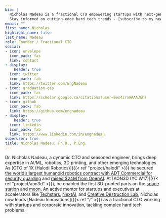 ```yaml
---
bio: |
  Nicholas Nadeau is a fractional CTO empowering startups with next-gen technology expertise, and a passion for driving corporate innovation.
  Stay informed on cutting-edge hard tech trends - [subscribe to my newsletter](https://engnadeau.substack.com). Ready to innovate? [Discover my services]({{< ref "services/" >}}) and accelerate your growth.
email: ""
first_name: Nicholas
highlight_name: false
last_name: Nadeau
role: Founder / Fractional CTO
social:
- icon: envelope
  icon_pack: fas
  link: contact
- display:
    header: true
  icon: twitter
  icon_pack: fab
  link: https://twitter.com/EngNadeau
- icon: graduation-cap
  icon_pack: fas
  link: https://scholar.google.ca/citations?user=Soo4zroAAAAJ&hl
- icon: github
  icon_pack: fab
  link: https://github.com/engnadeau
- display:
    header: true
  icon: linkedin
  icon_pack: fab
  link: https://www.linkedin.com/in/engnadeau
superuser: true
title: Nicholas Nadeau, Ph.D., P.Eng.
---
```


<!--
sync the following bios:
- "bio" above
- "description" in config/_default/params.yaml
-->

Dr. Nicholas Nadeau, a dynamic CTO and seasoned engineer, brings deep expertise in AI/ML, robotics, 3D printing, and other emerging technologies. As [CTO of 1X (Halodi Robotics)]({{< ref "project/halodi" >}}) he secured [the world’s largest humanoid robotics contract with ADT Commercial for security guarding](https://newsroom.adt.com/adt-commercial/adt-commercial-unveils-evoguard-intelligent-autonomous-security-solutions-brand-at-ces-2023) and [raised $24M from OpenAI](https://1xtech.medium.com/1x-raises-23-5m-in-series-a2-funding-led-by-openai-6040af4f3f4f). At [AON3D (YC W17)]({{< ref "project/aon3d" >}}), he enabled the first 3D-printed parts on the [space station](https://www.aon3d.com/case-study/why-the-canadian-space-agency-chose-3d-printing/) and [moon](https://www.aon3d.com/applications/the-first-3d-printed-parts-on-the-moon/). An active mentor for startups and executives at accelerators like [Techstars](https://www.techstars.com), [NextAI](https://www.nextcanada.com), and [Creative Destruction Lab](https://creativedestructionlab.com), Nicholas now leads [Nadeau Innovations]({{< ref "/" >}}) as a fractional CTO working with startups and corporate innovation, tackling complex hard tech problems.
